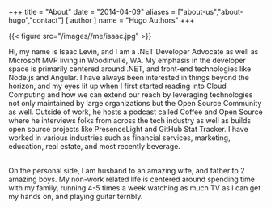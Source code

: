 +++
title = "About"
date = "2014-04-09"
aliases = ["about-us","about-hugo","contact"]
[ author ]
  name = "Hugo Authors"
+++


{{< figure src="/images//me/isaac.jpg" >}}
<br />

Hi, my name is Isaac Levin, and I am a .NET Developer Advocate as well as Microsoft MVP living in Woodinville, WA. My emphasis in the developer space is primarily centered around .NET, and front-end technologies like Node.js and Angular. I have always been interested in things beyond the horizon, and my eyes lit up when I first started reading into Cloud Computing and how we can extend our reach by leveraging technologies not only maintained by large organizations but the Open Source Community as well. Outside of work, he hosts a podcast called Coffee and Open Source where he interviews folks from across the tech industry as well as builds open source projects like PresenceLight and GitHub Stat Tracker. I have worked in various industries such as financial services, marketing, education, real estate, and most recently beverage.
<br />
<br />

On the personal side, I am husband to an amazing wife, and father to 2 amazing boys. My non-work related life is centered around spending time with my family, running 4-5 times a week watching as much TV as I can get my hands on, and playing guitar terribly.
